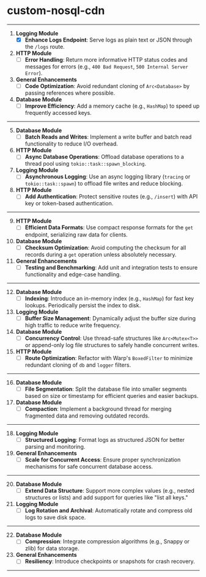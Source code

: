 # custom-nosql-cdn



---

1. **Logging Module**
   - [X] **Enhance Logs Endpoint**: Serve logs as plain text or JSON through the `/logs` route.

2. **HTTP Module**
   - [ ] **Error Handling**: Return more informative HTTP status codes and messages for errors (e.g., `400 Bad Request`, `500 Internal Server Error`).

3. **General Enhancements**
   - [ ] **Code Optimization**: Avoid redundant cloning of `Arc<Database>` by passing references where possible.

4. **Database Module**
   - [ ] **Improve Efficiency**: Add a memory cache (e.g., `HashMap`) to speed up frequently accessed keys.

---

5. **Database Module**
   - [ ] **Batch Reads and Writes**: Implement a write buffer and batch read functionality to reduce I/O overhead.

6. **HTTP Module**
   - [ ] **Async Database Operations**: Offload database operations to a thread pool using `tokio::task::spawn_blocking`.

7. **Logging Module**
   - [ ] **Asynchronous Logging**: Use an async logging library (`tracing` or `tokio::task::spawn`) to offload file writes and reduce blocking.

8. **HTTP Module**
   - [ ] **Add Authentication**: Protect sensitive routes (e.g., `/insert`) with API key or token-based authentication.

---

9. **HTTP Module**
   - [ ] **Efficient Data Formats**: Use compact response formats for the `get` endpoint, serializing raw data for clients.

10. **Database Module**
    - [ ] **Checksum Optimization**: Avoid computing the checksum for all records during a `get` operation unless absolutely necessary.

11. **General Enhancements**
    - [ ] **Testing and Benchmarking**: Add unit and integration tests to ensure functionality and edge-case handling.

---

12. **Database Module**
    - [ ] **Indexing**: Introduce an in-memory index (e.g., `HashMap`) for fast key lookups. Periodically persist the index to disk.

13. **Logging Module**
    - [ ] **Buffer Size Management**: Dynamically adjust the buffer size during high traffic to reduce write frequency.

14. **Database Module**
    - [ ] **Concurrency Control**: Use thread-safe structures like `Arc<Mutex<T>>` or append-only log file structures to safely handle concurrent writes.

15. **HTTP Module**
    - [ ] **Route Optimization**: Refactor with Warp's `BoxedFilter` to minimize redundant cloning of `db` and `logger` filters.

---

16. **Database Module**
    - [ ] **File Segmentation**: Split the database file into smaller segments based on size or timestamp for efficient queries and easier backups.

17. **Database Module**
    - [ ] **Compaction**: Implement a background thread for merging fragmented data and removing outdated records.

---

18. **Logging Module**
    - [ ] **Structured Logging**: Format logs as structured JSON for better parsing and monitoring.

19. **General Enhancements**
    - [ ] **Scale for Concurrent Access**: Ensure proper synchronization mechanisms for safe concurrent database access.

---

20. **Database Module**
    - [ ] **Extend Data Structure**: Support more complex values (e.g., nested structures or lists) and add support for queries like "list all keys."

21. **Logging Module**
    - [ ] **Log Rotation and Archival**: Automatically rotate and compress old logs to save disk space.

---

22. **Database Module**
    - [ ] **Compression**: Integrate compression algorithms (e.g., Snappy or zlib) for data storage.

23. **General Enhancements**
    - [ ] **Resiliency**: Introduce checkpoints or snapshots for crash recovery.

---
